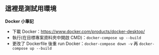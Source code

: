 ## 這裡是測試用環境
**Docker 小筆記**
- 下載 Docker：https://www.docker.com/products/docker-desktop/
- 執行(在目標專案資料夾中開啟 CMD)：`docker-compose up --build`
- 更改了 Dockerfile 後重 run Docker：`docker-compose down -v` 再 `docker-compose up --build`
